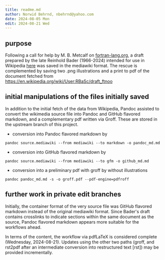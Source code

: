 ```yaml
---
title: readme.md
author: Norwid Behrnd, nbehrnd@yahoo.com
date: 2024-08-05 Mon
edit: 2024-08-21 Wed
---
```


## purpose

Following a call for help by M. B. Metcalf on
[fortran-lang.org](https://fortran-lang.discourse.group/t/reinhold-bader-1966-2024/8233/5),
a draft prepared by the late Reinhold Bader (1966-2024) intended for use in
Wikipedia [here](https://fortran-lang.discourse.group/t/reinhold-bader-1966-2024/8233/5)
was saved in the mediawiki format.  The rescue is complemented by saving two
.png illustrations and a print to pdf of the document fetched from
<https://en.wikipedia.org/wiki/User:RBaSc/draft_ftnoo>

## initial manipulations of the files initially saved

In addition to the initial fetch of the data from Wikipedia,
Pandoc assisted to convert the wikimedia source file into Pandoc
and GitHub flavored markdown, and a complementary pdf written
via Groff.  These are stored in the upstream branch of this project.

- conversion into Pandoc flavored markdown by

```shell
pandoc source.mediawiki --from mediawiki --to markdown -o pandoc_md.md
```

- conversion into GitHub flavored markdown by

```shell
pandoc source.mediawiki --from mediawiki --to gfm -o github_md.md
```

- conversion into a preliminary pdf with groff by without illustrations

```shell
pandoc pandoc_md.md -s -o groff.pdf --pdf-engine=pdfroff
```

## further work in private edit branches

Initially, the container format of the very source file was GitHub
flavored markdown instead of the original mediawiki format.  Since
Bader's draft contains crosslinks to indicate sections within the
same document as the source, Pandoc flavored markdown appears more
suitable for the workflows ahead.

In terms of the content, the workflow via pdfLaTeX is considered
complete (Wednesday, 2024-08-21).  Updates using the other two paths
(groff, and rst2pdf after an intermediate conversion into restructured
text [rst]) may be provided incrementally.
